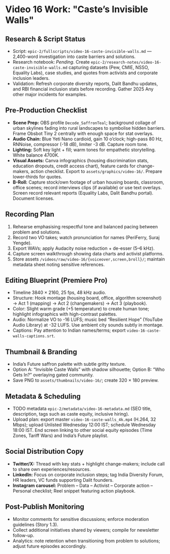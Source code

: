 # Video 16 Work: "Caste’s Invisible Walls"

## Research & Script Status
- Script: `epic-2/fullscripts/video-16-caste-invisible-walls.md` — 2,400-word investigation into caste barriers and solutions.
- Research notebook: _Pending_. Create `epic-2/research-notes/video-16-caste-invisible-walls.md` capturing datasets (Pew, CMIE, NSSO, Equality Labs), case studies, and quotes from activists and corporate inclusion leaders.
- Validation: Refresh corporate diversity reports, Dalit Bandhu updates, and RBI financial inclusion stats before recording. Gather 2025 Any other major incidents for examples.

## Pre-Production Checklist
- **Scene Prep:** OBS profile `Decode_SaffronTeal`; background collage of urban skylines fading into rural landscapes to symbolise hidden barriers. Frame Obsbot Tiny 2 centrally with enough space for stat overlays.
- **Audio Chain:** Blue Yeti Nano cardioid, gain 10 o’clock; high-pass 80 Hz, RNNoise, compressor (-18 dB), limiter -3 dB. Capture room tone.
- **Lighting:** Soft key light + fill; warm tones for empathetic storytelling. White balance 4700K.
- **Visual Assets:** Canva infographics (housing discrimination stats, education dropouts, credit access chart), feature cards for change-makers, action checklist. Export to `assets/graphics/video-16/`. Prepare lower-thirds for quotes.
- **B-Roll:** Capture stock/own footage of urban housing boards, classroom, office scenes; record interviews clips (if available) or use text overlays. Screen record relevant reports (Equality Labs, Dalit Bandhu portal). Document licenses.

## Recording Plan
1. Rehearse emphasising respectful tone and balanced pacing between problem and solutions.  
2. Record two VO takes; watch pronunciation for names (PeriFerry, Suraj Yengde).  
3. Export WAVs; apply Audacity noise reduction + de-esser (5–6 kHz).  
4. Capture screen walkthrough showing data charts and activist platforms.  
5. Store assets `/videos/raw/video-16/{voiceover,screen,broll}/`; maintain metadata sheet noting sensitive references.

## Editing Blueprint (Premiere Pro)
- Timeline 3840 × 2160, 25 fps, 48 kHz audio.  
- Structure: Hook montage (housing board, office, algorithm screenshot) → Act 1 (mapping) → Act 2 (changemakers) → Act 3 (playbook).  
- Color: Slight warm grade (+5 temperature) to create human tone; highlight infographics with high-contrast palettes.  
- Audio: Normalize VO to -16 LUFS; music bed “Resilient Hope” (YouTube Audio Library) at -32 LUFS. Use ambient city sounds subtly in montage.  
- Captions: Pay attention to Indian names/terms; export `video-16-caste-walls-captions.srt`.

## Thumbnail & Branding
- India’s Future saffron palette with subtle gritty texture.  
- Option A: “Invisible Caste Walls” with shadow silhouette; Option B: “Who Gets In?” overlaying gated community.  
- Save PNG to `assets/thumbnails/video-16/`; create 320 × 180 preview.

## Metadata & Scheduling
- TODO metadata `epic-2/metadata/video-16-metadata.md` (SEO title, description, tags such as caste equity, inclusive hiring).  
- Upload plan: export master `video-16-caste-walls_4k.mp4` (H.264, 32 Mbps); upload Unlisted Wednesday 12:00 IST; schedule Wednesday 18:00 IST. End screen linking to other social equity episodes (Time Zones, Tariff Wars) and India’s Future playlist.

## Social Distribution Copy
- **Twitter/X:** Thread with key stats + highlight change-makers; include call to share own experiences/resources.  
- **LinkedIn:** Focus on corporate inclusion steps; tag India Diversity Forum, HR leaders, VC funds supporting Dalit founders.  
- **Instagram carousel:** Problem – Data – Activist – Corporate action – Personal checklist; Reel snippet featuring action playbook.

## Post-Publish Monitoring
- Monitor comments for sensitive discussions; enforce moderation guidelines (Story 1.3).  
- Collect additional initiatives shared by viewers; compile for newsletter follow-up.  
- Analytics: note retention when transitioning from problem to solutions; adjust future episodes accordingly.
